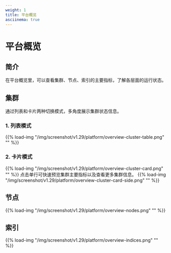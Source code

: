 ```yaml
---
weight: 1
title: 平台概览
asciinema: true
---
```


# 平台概览

## 简介

在平台概览里，可以查看集群、节点、索引的主要指标，了解各层面的运行状态。

## 集群

通过列表和卡片两种切换模式，多角度展示集群状态信息。

### 1. 列表模式

{{% load-img "/img/screenshot/v1.29/platform/overview-cluster-table.png" "" %}}

### 2. 卡片模式

{{% load-img "/img/screenshot/v1.29/platform/overview-cluster-card.png" "" %}}
点击单行可快速预览集群主要指标以及查看更多集群信息。
{{% load-img "/img/screenshot/v1.29/platform/overview-cluster-card-side.png" "" %}}

## 节点

{{% load-img "/img/screenshot/v1.29/platform/overview-nodes.png" "" %}}

## 索引

{{% load-img "/img/screenshot/v1.29/platform/overview-indices.png" "" %}}

